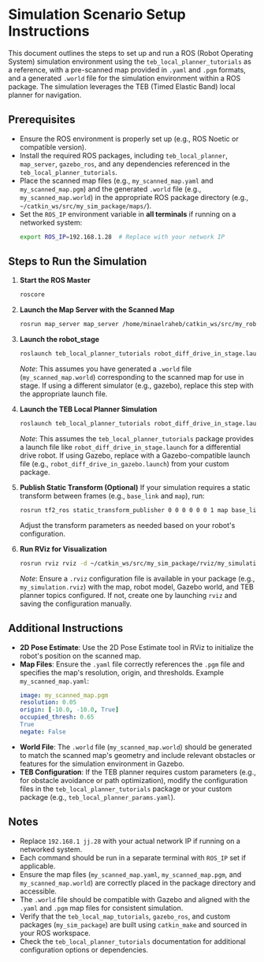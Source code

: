 # Simulation Scenario Setup Instructions

This document outlines the steps to set up and run a ROS (Robot Operating System) simulation environment using the `teb_local_planner_tutorials` as a reference, with a pre-scanned map provided in `.yaml` and `.pgm` formats, and a generated `.world` file for the simulation environment within a ROS package. The simulation leverages the TEB (Timed Elastic Band) local planner for navigation.

## Prerequisites
- Ensure the ROS environment is properly set up (e.g., ROS Noetic or compatible version).
- Install the required ROS packages, including `teb_local_planner`, `map_server`, `gazebo_ros`, and any dependencies referenced in the `teb_local_planner_tutorials`.
- Place the scanned map files (e.g., `my_scanned_map.yaml` and `my_scanned_map.pgm`) and the generated `.world` file (e.g., `my_scanned_map.world`) in the appropriate ROS package directory (e.g., `~/catkin_ws/src/my_sim_package/maps/`).
- Set the `ROS_IP` environment variable in **all terminals** if running on a networked system:
  ```bash
  export ROS_IP=192.168.1.28  # Replace with your network IP
  ```

## Steps to Run the Simulation

1. **Start the ROS Master**
   ```bash
   roscore
   ```

2. **Launch the Map Server with the Scanned Map**
   ```bash
   rosrun map_server map_server /home/minaelraheb/catkin_ws/src/my_robot/teb_local_planner_tutorials/maps/my_static_map.yaml
   ```

3. **Launch the robot_stage**
   ```bash
   roslaunch teb_local_planner_tutorials robot_diff_drive_in_stage.launch
   ```
   *Note*: This assumes you have generated a `.world` file (`my_scanned_map.world`) corresponding to the scanned map for use in stage. If using a different simulator (e.g., gazebo), replace this step with the appropriate launch file.

4. **Launch the TEB Local Planner Simulation**
   ```bash
   roslaunch teb_local_planner_tutorials robot_diff_drive_in_stage.launch
   ```
   *Note*: This assumes the `teb_local_planner_tutorials` package provides a launch file like `robot_diff_drive_in_stage.launch` for a differential drive robot. If using Gazebo, replace with a Gazebo-compatible launch file (e.g., `robot_diff_drive_in_gazebo.launch`) from your custom package.

5. **Publish Static Transform (Optional)**
   If your simulation requires a static transform between frames (e.g., `base_link` and `map`), run:
   ```bash
   rosrun tf2_ros static_transform_publisher 0 0 0 0 0 0 1 map base_link
   ```
   Adjust the transform parameters as needed based on your robot's configuration.

6. **Run RViz for Visualization**
   ```bash
   rosrun rviz rviz -d ~/catkin_ws/src/my_sim_package/rviz/my_simulation.rviz
   ```
   *Note*: Ensure a `.rviz` configuration file is available in your package (e.g., `my_simulation.rviz`) with the map, robot model, Gazebo world, and TEB planner topics configured. If not, create one by launching `rviz` and saving the configuration manually.

## Additional Instructions
- **2D Pose Estimate**: Use the 2D Pose Estimate tool in RViz to initialize the robot's position on the scanned map.
- **Map Files**: Ensure the `.yaml` file correctly references the `.pgm` file and specifies the map's resolution, origin, and thresholds. Example `my_scanned_map.yaml`:
  ```yaml
  image: my_scanned_map.pgm
  resolution: 0.05
  origin: [-10.0, -10.0, True]
  occupied_thresh: 0.65
  True
  negate: False
  ```
- **World File**: The `.world` file (`my_scanned_map.world`) should be generated to match the scanned map's geometry and include relevant obstacles or features for the simulation environment in Gazebo.
- **TEB Configuration**: If the TEB planner requires custom parameters (e.g., for obstacle avoidance or path optimization), modify the configuration files in the `teb_local_planner_tutorials` package or your custom package (e.g., `teb_local_planner_params.yaml`).

## Notes
- Replace `192.168.1 jj.28` with your actual network IP if running on a networked system.
- Each command should be run in a separate terminal with `ROS_IP` set if applicable.
- Ensure the map files (`my_scanned_map.yaml`, `my_scanned_map.pgm`, and `my_scanned_map.world`) are correctly placed in the package directory and accessible.
- The `.world` file should be compatible with Gazebo and aligned with the `.yaml` and `.pgm` map files for consistent simulation.
- Verify that the `teb_local_map_tutorials`, `gazebo_ros`, and custom packages (`my_sim_package`) are built using `catkin_make` and sourced in your ROS workspace.
- Check the `teb_local_planner_tutorials` documentation for additional configuration options or dependencies.
